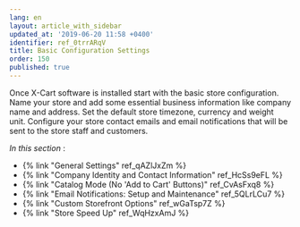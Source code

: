 ```yaml
---
lang: en
layout: article_with_sidebar
updated_at: '2019-06-20 11:58 +0400'
identifier: ref_0trrARqV
title: Basic Configuration Settings
order: 150
published: true
---
```

Once X-Cart software is installed start with the basic store configuration. Name your store and add some essential business information like company name and address. Set the default store timezone, currency and weight unit. Configure your store contact emails and email notifications that will be sent to the store staff and customers.


_In this section_ :

*   {% link "General Settings" ref_qAZlJxZm %}
*   {% link "Company Identity and Contact Information" ref_HcSs9eFL %}
*   {% link "Catalog Mode (No 'Add to Cart' Buttons)" ref_CvAsFxq8 %}
*   {% link "Email Notifications: Setup and Maintenance" ref_5QLrLCu7 %}
*   {% link "Custom Storefront Options" ref_wGaTsp7Z %}
*   {% link "Store Speed Up" ref_WqHzxAmJ %}
